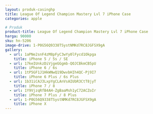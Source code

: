 ```yaml
---
layout: produk-casinghp
title: League Of Legend Champion Mastery Lvl 7 iPhone Case
categories: apple

# Produk
product-title: League Of Legend Champion Mastery Lvl 7 iPhone Case
harga: 90000
sku: hn-5206
image-drive: 1-P0G56Q9338TSystNMKd7RC8JGFSX9gA
gallery:
  - url: 1aPNe2snF4zM8pFyC3wYy0lFycd1Okpga
    title: iPhone 5 / 5s / SE
  - url: 17keIUnkzDiVjgeGGgmb-QOJCBkmCB5pU
    title: iPhone 6 / 6s
  - url: 1tP5GF1J1HkWNwQ19DwvbHIh4QC-Pj9I7
    title: iPhone 6 Plus / 6s Plus
  - url: 1b31iCAJ3LxpYgCLAnVsAIUbR3CtT8jyT
    title: iPhone 7 / 8
  - url: 1Y9VjzqRfB4AH-ZgBaaMsh1yC72ACZoIr
    title: iPhone 7 Plus / 8 Plus
  - url: 1-P0G56Q9338TSystNMKd7RC8JGFSX9gA
    title: iPhone X
---
```

